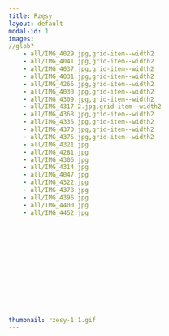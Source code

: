 ```yaml
---
title: Rzęsy
layout: default
modal-id: 1
images: 
//glob?
    - all/IMG_4029.jpg,grid-item--width2
    - all/IMG_4041.jpg,grid-item--width2
    - all/IMG_4037.jpg,grid-item--width2
    - all/IMG_4031.jpg,grid-item--width2
    - all/IMG_4266.jpg,grid-item--width2
    - all/IMG_4030.jpg,grid-item--width2
    - all/IMG_4309.jpg,grid-item--width2
    - all/IMG_4317-2.jpg,grid-item--width2
    - all/IMG_4368.jpg,grid-item--width2
    - all/IMG_4335.jpg,grid-item--width2
    - all/IMG_4370.jpg,grid-item--width2
    - all/IMG_4375.jpg,grid-item--width2
    - all/IMG_4321.jpg
    - all/IMG_4281.jpg
    - all/IMG_4306.jpg
    - all/IMG_4314.jpg
    - all/IMG_4047.jpg
    - all/IMG_4322.jpg
    - all/IMG_4378.jpg
    - all/IMG_4396.jpg
    - all/IMG_4400.jpg
    - all/IMG_4452.jpg














thumbnail: rzesy-1:1.gif
---
```

